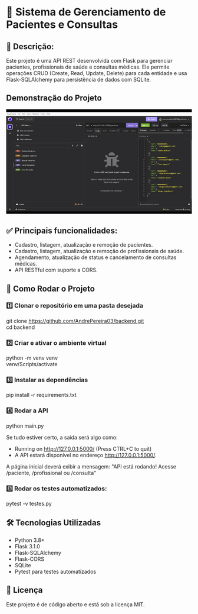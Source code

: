 # 🏥 **Sistema de Gerenciamento de Pacientes e Consultas**

## 📌 **Descrição**:

Este projeto é uma API REST desenvolvida com Flask para gerenciar pacientes, profissionais de saúde e consultas médicas. Ele permite operações CRUD (Create, Read, Update, Delete) para cada entidade e usa Flask-SQLAlchemy para persistência de dados com SQLite.

## **Demonstração do Projeto**

[![Demonstração do Projeto Consulta Fácil](https://github.com/AndrePereira03/consultaFacil/blob/AndrePereira03-patch-1/assets/testando-bd.gif?raw=true)](https://www.youtube.com/watch?v=QgzlOASWok8)

## ✅ **Principais funcionalidades:**

- Cadastro, listagem, atualização e remoção de pacientes.
- Cadastro, listagem, atualização e remoção de profissionais de saúde.
- Agendamento, atualização de status e cancelamento de consultas médicas.
- API RESTful com suporte a CORS.

## **🚀 Como Rodar o Projeto**

### **1️⃣ Clonar o repositório em uma pasta desejada**

git clone https://github.com/AndrePereira03/backend.git  
cd backend

### **2️⃣ Criar e ativar o ambiente virtual**

python -m venv venv  
venv/Scripts/activate

### **3️⃣ Instalar as dependências**

pip install -r requirements.txt

### **4️⃣ Rodar a API**

python main.py

Se tudo estiver certo, a saída será algo como:

- Running on http://127.0.0.1:5000/ (Press CTRL+C to quit)
- A API estará disponível no endereço http://127.0.0.1:5000/.

A página inicial deverá exibir a mensagem:
"API está rodando! Acesse /paciente, /profissional ou /consulta"

### **5️⃣ Rodar os testes automatizados:**

pytest -v testes.py

## **🛠 Tecnologias Utilizadas**

- Python 3.8+
- Flask 3.1.0
- Flask-SQLAlchemy
- Flask-CORS
- SQLite
- Pytest para testes automatizados

## **📜 Licença**

Este projeto é de código aberto e está sob a licença MIT.
